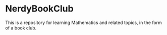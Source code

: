 # NerdyBookClub
This is a repository for learning Mathematics and related topics, in the form of a book club.
